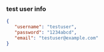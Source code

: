 ### test user info
```json
{
   "username": "testuser",
   "password": "1234abcd",
   "email": "testuser@example.com"
}
```